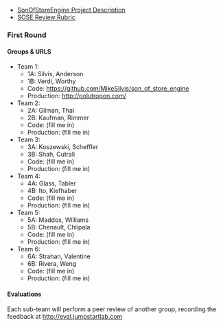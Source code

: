 * [SonOfStoreEngine Project Description](http://tutorials.jumpstartlab.com/projects/son_of_store_engine.html)
* [SOSE Review Rubric](http://tutorials.jumpstartlab.com/projects/son_of_store_engine_code_review_rubric.html)

### First Round

#### Groups & URLS

* Team 1:
  * 1A: Silvis, Anderson
  * 1B: Verdi, Worthy
  * Code: https://github.com/MikeSilvis/son_of_store_engine
  * Production: http://polutropon.com/
* Team 2:
  * 2A: Gilman, Thal
  * 2B: Kaufman, Rimmer
  * Code: (fill me in)
  * Production: (fill me in)
* Team 3:
  * 3A: Koszewski, Scheffler
  * 3B: Shah, Cutrali
  * Code: (fill me in)
  * Production: (fill me in)
* Team 4:
  * 4A: Glass, Tabler
  * 4B: Ito, Kiefhaber
  * Code: (fill me in)
  * Production: (fill me in)
* Team 5:
  * 5A: Maddox, Williams
  * 5B: Chenault, Chlipala
  * Code: (fill me in)
  * Production: (fill me in)
* Team 6:
  * 6A: Strahan, Valentine
  * 6B: Rivera, Weng
  * Code: (fill me in)
  * Production: (fill me in)

#### Evaluations

Each sub-team will perform a peer review of another group, recording the feedback at http://eval.jumpstartlab.com
